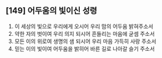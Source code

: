 ## [149] 어두움의 빛이신 성령

1) 이 세상의 빛으로 우리에게 오시어 우리 맘의 어두움 밝혀주소서  
2) 약한 자의 벗이여 우리 의지 되시어 흔들리는 마음에 굳셈 주소서  
3) 모든 이의 위로여 생명의 샘 되시어 우리 마음 가득히 사랑 주소서  
4) 믿는 이의 빛이여 어두움을 밝히어 바른 길로 나아갈 슬기 주소서
